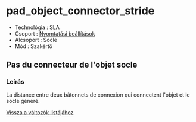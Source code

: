 # pad\_object\_connector\_stride

* Technológia : SLA
* Csoport : [Nyomtatási beállítások](../sla_printer/sla_parameters.md)
* Alcsoport : Socle
* Mód : Szakértő

## Pas du connecteur de l'objet socle

### Leírás

La distance entre deux bâtonnets de connexion qui connectent l'objet et le socle généré.

[Vissza a változók listájához](/)


